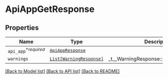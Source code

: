 # ApiAppGetResponse



## Properties
Name | Type | Description | Notes
------------ | ------------- | ------------- | -------------
| `api_app`<sup>*_required_</sup> | [```ApiAppResponse```](ApiAppResponse.md) |    |  |
| `warnings` | [```List[WarningResponse]```](WarningResponse.md) |  _t__WarningResponse::LIST_DESCRIPTION  |  |

[[Back to Model list]](../README.md#documentation-for-models) [[Back to API list]](../README.md#documentation-for-api-endpoints) [[Back to README]](../README.md)



